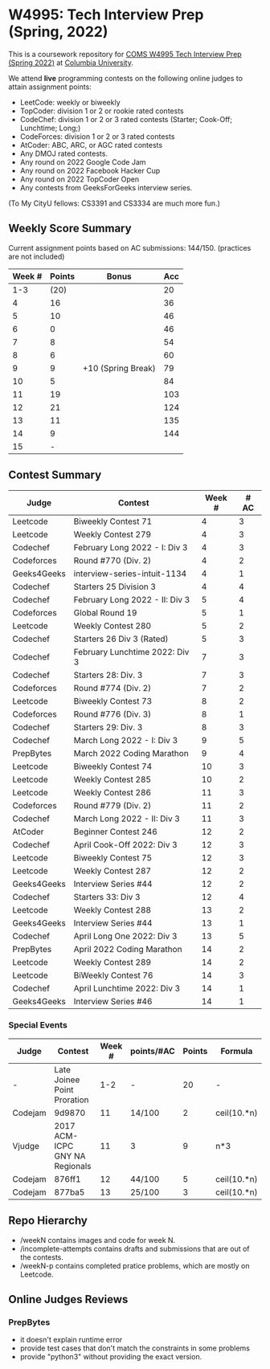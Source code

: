 # W4995: Tech Interview Prep (Spring, 2022)

This is a coursework repository for [COMS W4995 Tech Interview Prep (Spring 2022)](http://www.columbia.edu/cu/bulletin/uwb/#/cu/bulletin/uwb/subj/COMS/W4995-20221-014) at [Columbia University](http://columbia.edu/).

We attend **live** programming contests on the following online judges to attain assignment points:

- LeetCode: weekly or biweekly
- TopCoder: division 1 or 2 or rookie rated contests
- CodeChef: division 1 or 2 or 3 rated contests (Starter; Cook-Off; Lunchtime; Long;)
- CodeForces: division 1 or 2 or 3 rated contests
- AtCoder: ABC, ARC, or AGC rated contests
- Any DMOJ rated contests.
- Any round on 2022 Google Code Jam
- Any round on 2022 Facebook Hacker Cup
- Any round on 2022 TopCoder Open
- Any contests from GeeksForGeeks interview series.

(To My CityU fellows: CS3391 and CS3334 are much more fun.)

## Weekly Score Summary

Current assignment points based on AC submissions: 144/150.
(practices are not included)

| Week # | Points | Bonus              | Acc |
| ------ | ------ | ------------------ | --- |
| 1-3    | (20)   |                    | 20  |
| 4      | 16     |                    | 36  |
| 5      | 10     |                    | 46  |
| 6      | 0      |                    | 46  |
| 7      | 8      |                    | 54  |
| 8      | 6      |                    | 60  |
| 9      | 9      | +10 (Spring Break) | 79  |
| 10     | 5      |                    | 84  |
| 11     | 19     |                    | 103 |
| 12     | 21     |                    | 124 |
| 13     | 11     |                    | 135 |
| 14     | 9      |                    | 144 |
| 15     | -      |                    |     |

## Contest Summary

| Judge       | Contest                        | Week # | # AC |
| ----------- | ------------------------------ | ------ | ---- |
| Leetcode    | Biweekly Contest 71            | 4      | 3    |
| Leetcode    | Weekly Contest 279             | 4      | 3    |
| Codechef    | February Long 2022 - I: Div 3  | 4      | 3    |
| Codeforces  | Round #770 (Div. 2)            | 4      | 2    |
| Geeks4Geeks | interview-series-intuit-1134   | 4      | 1    |
| Codechef    | Starters 25 Division 3         | 4      | 4    |
| Codechef    | February Long 2022 - II: Div 3 | 5      | 4    |
| Codeforces  | Global Round 19                | 5      | 1    |
| Leetcode    | Weekly Contest 280             | 5      | 2    |
| Codechef    | Starters 26 Div 3 (Rated)      | 5      | 3    |
| Codechef    | February Lunchtime 2022: Div 3 | 7      | 3    |
| Codechef    | Starters 28: Div. 3            | 7      | 3    |
| Codeforces  | Round #774 (Div. 2)            | 7      | 2    |
| Leetcode    | Biweekly Contest 73            | 8      | 2    |
| Codeforces  | Round #776 (Div. 3)            | 8      | 1    |
| Codechef    | Starters 29: Div. 3            | 8      | 3    |
| Codechef    | March Long 2022 - I: Div 3     | 9      | 5    |
| PrepBytes   | March 2022 Coding Marathon     | 9      | 4    |
| Leetcode    | Biweekly Contest 74            | 10     | 3    |
| Leetcode    | Weekly Contest 285             | 10     | 2    |
| Leetcode    | Weekly Contest 286             | 11     | 3    |
| Codeforces  | Round #779 (Div. 2)            | 11     | 2    |
| Codechef    | March Long 2022 - II: Div 3    | 11     | 3    |
| AtCoder     | Beginner Contest 246           | 12     | 2    |
| Codechef    | April Cook-Off 2022: Div 3     | 12     | 3    |
| Leetcode    | Biweekly Contest 75            | 12     | 3    |
| Leetcode    | Weekly Contest 287             | 12     | 2    |
| Geeks4Geeks | Interview Series #44           | 12     | 2    |
| Codechef    | Starters 33: Div 3             | 12     | 4    |
| Leetcode    | Weekly Contest 288             | 13     | 2    |
| Geeks4Geeks | Interview Series #44           | 13     | 1    |
| Codechef    | April Long One 2022: Div 3     | 13     | 5    |
| PrepBytes   | April 2022 Coding Marathon     | 14     | 2    |
| Leetcode    | Weekly Contest 289             | 14     | 2    |
| Leetcode    | BiWeekly Contest 76            | 14     | 3    |
| Codechef    | April Lunchtime 2022: Div 3    | 14     | 1    |
| Geeks4Geeks | Interview Series #46           | 14     | 1    |

<!--
code Mania is unrated!!! 🤦
| Judge    | Contest                   | Week # | # AC |
| -------- | ------------------------- | ------ | ---- |
| Codechef | Code Mania 3 Apr COMA2022 | 12     | 2    |
-->

### Special Events

| Judge   | Contest                        | Week # | points/#AC | Points | Formula     |
| ------- | ------------------------------ | ------ | ---------- | ------ | ----------- |
| -       | Late Joinee Point Proration    | 1-2    | -          | 20     | -           |
| Codejam | 9d9870                         | 11     | 14/100     | 2      | ceil(10.*n) |
| Vjudge  | 2017 ACM-ICPC GNY NA Regionals | 11     | 3          | 9      | n*3         |
| Codejam | 876ff1                         | 12     | 44/100     | 5      | ceil(10.*n) |
| Codejam | 877ba5                         | 13     | 25/100     | 3      | ceil(10.*n) |


## Repo Hierarchy

- /weekN contains images and code for week N.
- /incomplete-attempts contains drafts and submissions that are out of the contests.
- /weekN-p contains completed pratice problems, which are mostly on Leetcode.

## Online Judges Reviews

### PrepBytes

- it doesn't explain runtime error
- provide test cases that don't match the constraints in some problems
- provide "python3" without providing the exact version.
